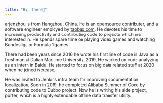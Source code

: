 ```yaml
---
title: "Hi, there👋"
---
```


[arjenzhou](https://github.com/arjenzhou) is from Hangzhou, China. He is an opensource contributer, and a software engineer employed by [taobao.com](https://taobao.com). He devotes his time to increasing productivity and contributing code to projects which are interested in. He spends spare time on playing video games and watching Bundesliga or Formula 1 games.

There had been years since 2016 he wrote his first line of code in Java as a freshman at Dalian Maritime University. 2019, He worked
 on code analyzing as an intern in Baidu. He started to focus on big data related stuff at 2020 when he joined Netease.

He was invited to Jenkins infra team for improving documentation localization. Soon in 2019, he completed Alibaba Summer of Code by contributing code to Dubbo project. Now he is writing his side project, porter, which is a highly extendable offline data transfer utility.
